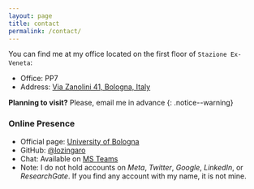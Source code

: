 ```yaml
---
layout: page
title: contact
permalink: /contact/
---
```


You can find me at my office located on the first floor of `Stazione Ex-Veneta`:
- Office: PP7
- Address: [Via Zanolini 41, Bologna, Italy](http://w3w.co/removing.clothed.passing)

**Planning to visit?** Please, email me in advance
{: .notice--warning}

### Online Presence

- Official page: [University of Bologna](https://www.unibo.it/sitoweb/stefano.zingaro)
- GitHub: [@lozingaro](https://github.com/lozingaro)
- Chat: Available on [MS Teams](https://teams.microsoft.com)
- Note: I do not hold accounts on _Meta_, _Twitter_, _Google_, _LinkedIn_, or _ResearchGate_. If you find any account with my name, it is not mine.
